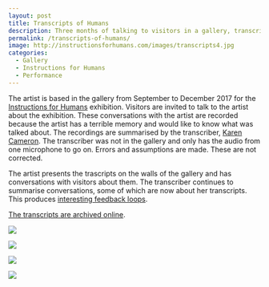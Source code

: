 ```yaml
---
layout: post
title: Transcripts of Humans
description: Three months of talking to visitors in a gallery, transcribed for the gallery wall. 
permalink: /transcripts-of-humans/
image: http://instructionsforhumans.com/images/transcripts4.jpg
categories:
  - Gallery
  - Instructions for Humans
  - Performance
---
```


The artist is based in the gallery from September to December 2017 for the [Instructions for Humans](http://instructionsforhumans.com/) exhibition. Visitors are invited to talk to the artist about the exhibition. These conversations with the artist are recorded because the artist has a terrible memory and would like to know what was talked about. The recordings are summarised by the transcriber, [Karen Cameron](https://twitter.com/KCanard). The transcriber was not in the gallery and only has the audio from one microphone to go on. Errors and assumptions are made. These are not corrected. 

The artist presents the trascripts on the walls of the gallery and has conversations with visitors about them. The transcriber continues to summarise conversations, some of which are now about her transcripts. This produces [interesting feedback loops](https://amwritingthings.tumblr.com/post/166671665230/systems-in-the-text). 

[The transcripts are archived online](http://instructionsforhumans.com/transcripts/).


![](http://instructionsforhumans.com/images/transcripts4.jpg)

![](http://instructionsforhumans.com/images/transcripts1.jpg)

![](http://instructionsforhumans.com/images/transcripts2.jpg)

![](http://art.peteashton.com/assets/images/ifh-audo-surv-notice.jpg)
